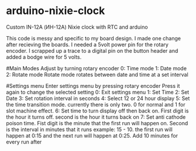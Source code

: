 # arduino-nixie-clock
Custom IN-12A (ИН-12А) Nixie clock with RTC and arduino

This code is messy and specific to my board design. 
I made one change after recieving the boards. I needed a 5volt power pin for the rotary encoder. I scrapped up a trace to a digital pin on the button header and added a bodge wire for 5 volts.

#Main Modes
Adjust by turning rotary encoder
0: Time mode
1: Date mode
2: Rotate mode
Rotate mode rotates between date and time at a set interval

#Settings menu
Enter settings menu by pressing rotary encoder
Press it again to change the selected setting
0: Exit settings menu
1: Set Time
2: Set Date
3: Set rotation interval in seconds
4: Select 12 or 24 hour display
5: Set the time transition mode. currently there is only two. 0 for normal and 1 for slot machine effect.
6: Set time to turn display off then back on. First digit is the hour it turns off. second is the hour it turns back on
7: Set anti cathode poison time. Fist digit is the minute that the first run will happen on. Second is the interval in minutes that it runs
example: 15 - 10. the first run will happen at 0:15 and the next run will happen at 0:25. Add 10 minutes for every run after
